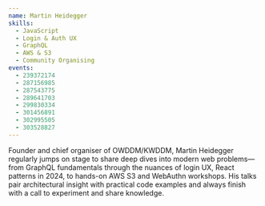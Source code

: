 ```yaml
---
name: Martin Heidegger
skills:
  - JavaScript
  - Login & Auth UX
  - GraphQL
  - AWS & S3
  - Community Organising
events:
  - 239372174
  - 287156985
  - 287543775
  - 289641703
  - 299830334
  - 301456891
  - 302995505
  - 303528827
---
```


Founder and chief organiser of OWDDM/KWDDM, Martin Heidegger regularly jumps on stage to share deep dives into modern web problems—from GraphQL fundamentals through the nuances of login UX, React patterns in 2024, to hands-on AWS S3 and WebAuthn workshops. His talks pair architectural insight with practical code examples and always finish with a call to experiment and share knowledge.
